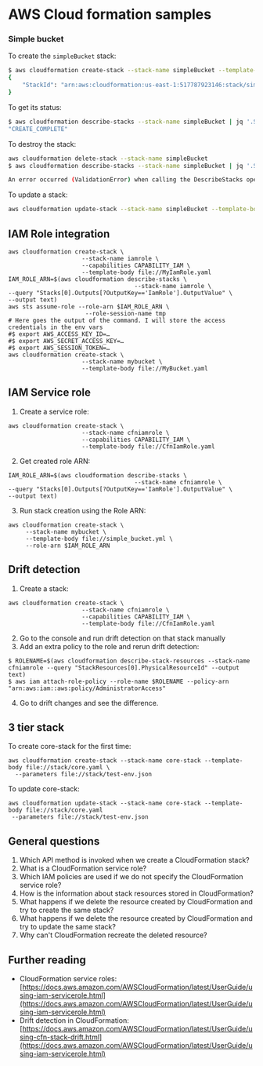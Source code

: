# AWS Cloud formation samples

### Simple bucket

To create the `simpleBucket` stack:  
```sh
$ aws cloudformation create-stack --stack-name simpleBucket --template-body file://simple_bucket.yml --region us-east-1
{
    "StackId": "arn:aws:cloudformation:us-east-1:517787923146:stack/simpleBucket/492802d0-2e90-11ec-9d5f-0a000044ce87"
}
```

To get its status:  
```sh
$ aws cloudformation describe-stacks --stack-name simpleBucket | jq '.Stacks[0].StackStatus'
"CREATE_COMPLETE"
```

To destroy the stack:  
```bash
aws cloudformation delete-stack --stack-name simpleBucket
$ aws cloudformation describe-stacks --stack-name simpleBucket | jq '.Stacks[0].StackStatus'

An error occurred (ValidationError) when calling the DescribeStacks operation: Stack with id simpleBucket does not exist
```

To update a stack:  
```bash
aws cloudformation update-stack --stack-name simpleBucket --template-body file://simple_bucket.yml --region us-east-1
```

## IAM Role integration

```shell
aws cloudformation create-stack \
                     --stack-name iamrole \
                     --capabilities CAPABILITY_IAM \
                     --template-body file://MyIamRole.yaml
IAM_ROLE_ARN=$(aws cloudformation describe-stacks \
                                    --stack-name iamrole \
--query "Stacks[0].Outputs[?OutputKey=='IamRole'].OutputValue" \
--output text)
aws sts assume-role --role-arn $IAM_ROLE_ARN \
                      --role-session-name tmp
# Here goes the output of the command. I will store the access credentials in the env vars
#$ export AWS_ACCESS_KEY_ID=… 
#$ export AWS_SECRET_ACCESS_KEY=…
#$ export AWS_SESSION_TOKEN=…
aws cloudformation create-stack \
                     --stack-name mybucket \
                     --template-body file://MyBucket.yaml
```

## IAM Service role

1. Create a service role:
```shell
aws cloudformation create-stack \
                     --stack-name cfniamrole \
                     --capabilities CAPABILITY_IAM \
                     --template-body file://CfnIamRole.yaml
```

2. Get created role ARN:
```shell
IAM_ROLE_ARN=$(aws cloudformation describe-stacks \
                                    --stack-name cfniamrole \
--query "Stacks[0].Outputs[?OutputKey=='IamRole'].OutputValue" \
--output text)
```

3. Run stack creation using the Role ARN:
```shell
aws cloudformation create-stack \
     --stack-name mybucket \
     --template-body file://simple_bucket.yml \
     --role-arn $IAM_ROLE_ARN
```

## Drift detection

1. Create a stack:

```shell
aws cloudformation create-stack \
                     --stack-name cfniamrole \
                     --capabilities CAPABILITY_IAM \
                     --template-body file://CfnIamRole.yaml
```

2. Go to the console and run drift detection on that stack manually
3. Add an extra policy to the role and rerun drift detection:
```shell
$ ROLENAME=$(aws cloudformation describe-stack-resources --stack-name cfniamrole --query "StackResources[0].PhysicalResourceId" --output text)
$ aws iam attach-role-policy --role-name $ROLENAME --policy-arn "arn:aws:iam::aws:policy/AdministratorAccess"
```

4. Go to drift changes and see the difference.

## 3 tier stack

To create core-stack for the first time:
```shell
aws cloudformation create-stack --stack-name core-stack --template-body file://stack/core.yaml \
  --parameters file://stack/test-env.json
```

To update core-stack:
```shell
aws cloudformation update-stack --stack-name core-stack --template-body file://stack/core.yaml
 --parameters file://stack/test-env.json
```

## General questions

1. Which API method is invoked when we create a CloudFormation stack? 
2. What is a CloudFormation service role? 
3. Which IAM policies are used if we do not specify the CloudFormation service role? 
4. How is the information about stack resources stored in CloudFormation? 
5. What happens if we delete the resource created by CloudFormation and try to create the same stack? 
6. What happens if we delete the resource created by CloudFormation and try to update the same stack? 
7. Why can't CloudFormation recreate the deleted resource?

## Further reading

- CloudFormation service roles: [https://docs.aws.amazon.com/AWSCloudFormation/latest/UserGuide/using-iam-servicerole.html](https://docs.aws.amazon.com/AWSCloudFormation/latest/UserGuide/using-iam-servicerole.html)
- Drift detection in CloudFormation: [https://docs.aws.amazon.com/AWSCloudFormation/latest/UserGuide/using-cfn-stack-drift.html](https://docs.aws.amazon.com/AWSCloudFormation/latest/UserGuide/using-iam-servicerole.html)



